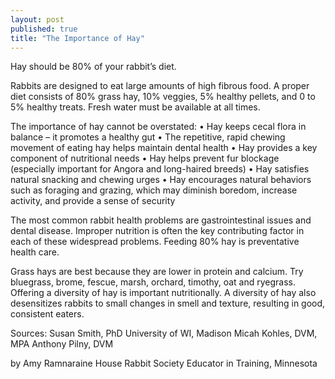 ```yaml
---
layout: post
published: true
title: "The Importance of Hay"
---
```

Hay should be 80% of your rabbit’s diet.

Rabbits are designed to eat large amounts of high fibrous food. A proper diet consists of 80% grass hay, 10% veggies, 5% healthy pellets, and 0 to 5% healthy treats. Fresh water must be available at all times.

The importance of hay cannot be overstated:
• Hay keeps cecal flora in balance – it promotes a healthy gut
• The repetitive, rapid chewing movement of eating hay helps maintain dental health
• Hay provides a key component of nutritional needs
• Hay helps prevent fur blockage (especially important for Angora and long-haired breeds)
• Hay satisfies natural snacking and chewing urges
• Hay encourages natural behaviors such as foraging and grazing, which may diminish boredom, increase activity, and provide a sense of security

The most common rabbit health problems are gastrointestinal issues and dental disease. Improper nutrition is often the key contributing factor in each of these widespread problems. Feeding 80% hay is preventative health care.

Grass hays are best because they are lower in protein and calcium. Try bluegrass, brome, fescue, marsh, orchard, timothy, oat and ryegrass. Offering a diversity of hay is important nutritionally. A diversity of hay also desensitizes rabbits to small changes in smell and texture, resulting in good, consistent eaters.

Sources:
Susan Smith, PhD University of WI, Madison
Micah Kohles, DVM, MPA
Anthony Pilny, DVM

by Amy Ramnaraine
House Rabbit Society Educator in Training, Minnesota

